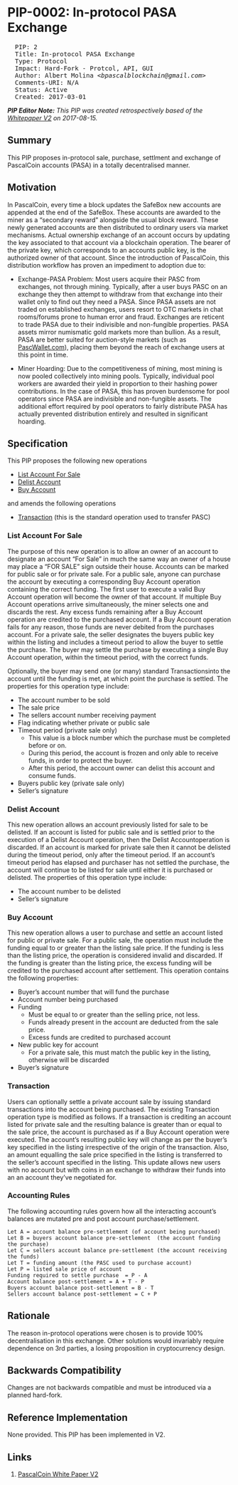 # PIP-0002: In-protocol PASA Exchange

<pre>
  PIP: 2
  Title: In-protocol PASA Exchange
  Type: Protocol
  Impact: Hard-Fork - Protcol, API, GUI
  Author: Albert Molina <i>&lt;bpascalblockchain@gmail.com&gt;</i>
  Comments-URI: N/A
  Status: Active
  Created: 2017-03-01  
</pre>

***PIP Editor Note:** This PIP was created retrospectively based of the [Whitepaper V2][1] on 2017-08-15.*

## Summary

This PIP proposes in-protocol sale, purchase, settlment and exchange of PascalCoin accounts (PASA) in a totally decentralised manner.

 ## Motivation

In PascalCoin, every time a block updates the SafeBox new accounts are appended at the end of the SafeBox. These accounts are awarded to the miner as a “secondary reward” alongside the usual block reward.  These newly generated accounts are then distributed to ordinary users via market mechanisms. Actual ownership exchange of an account occurs by updating the key associated to that account via a blockchain operation.  The bearer of the private key, which corresponds to an accounts public key, is the authorized owner of that account.  Since the introduction of PascalCoin, this distribution workflow has proven an impediment to adoption due to:

* Exchange-PASA Problem: Most users acquire their PASC from exchanges, not through mining. Typically, after a user buys PASC on an exchange they then attempt to withdraw from that exchange into their wallet only to find out they need a PASA. Since PASA assets are not traded on established exchanges, users resort to OTC markets in chat rooms/forums prone to human error and fraud. Exchanges are reticent to trade PASA due to their indivisible and non-fungible properties. PASA assets mirror numismatic gold markets more than bullion. As a result, PASA are better suited for auction-style markets (such as [PascWallet.com](pascwallet.com)), placing them beyond the reach of exchange users at this point in time. 

* Miner Hoarding: Due to the competitiveness of mining, most mining is now pooled collectively into mining pools. Typically, individual pool workers are awarded their yield in proportion to their hashing power contributions. In the case of PASA, this has proven burdensome for pool operators since PASA are indivisible and non-fungible assets. The additional effort required by pool operators to fairly distribute PASA has actually prevented distribution entirely and resulted in significant hoarding.  

 ## Specification

This PIP proposes the following new operations

* [List Account For Sale](#list-account-for-sale)
* [Delist Account](#delist-account)
* [Buy Account](#buy-account)

and amends the following operations

* [Transaction](#transaction) (this is the standard operation used to transfer PASC)

### List Account For Sale

The purpose of this new operation is to allow an owner of an account to designate an account “For Sale”  in much the same way an owner of a house may place a “FOR SALE” sign outside their house. Accounts can be marked for public sale or for private sale. For a public sale, anyone can purchase the account by executing a corresponding Buy Account operation containing the correct funding. The first user to execute a valid Buy Account​ operation will become the owner of that account. If multiple Buy Account​ operations arrive simultaneously, the miner selects one and discards the rest. Any excess funds remaining after a Buy Account​ operation are credited to the purchased account. If a Buy Account​ operation fails for any reason, those funds are never debited from the purchases account. For a private sale, the seller designates the buyers public key within the listing and includes a timeout period to allow the buyer to settle the purchase. The buyer may settle the purchase by executing a single Buy Account ​operation, within the timeout period, with the correct funds.

Optionally, the buyer may send one (or many) standard Transactions​ into the account until the funding is met, at which point the purchase is settled.  The properties for this operation type include:
* The account number to be sold
* The sale price 
* The sellers account number receiving payment
* Flag indicating whether private or public sale
* Timeout period (private sale only)
  * This value is a block number which the purchase must be completed before or on. 
  * During this period, the account is frozen and only able to receive funds, in order to protect the buyer.  
  * After this period, the account owner can delist this account and consume funds.  
* Buyers public key (private sale only)
* Seller’s signature

### Delist Account 

This new operation allows an account previously listed for sale to be delisted. If an account is listed for public sale and is settled prior to the execution of a Delist Account​ operation, then the Delist Account​ operation is discarded. If an account is marked for private sale then it cannot be delisted during the timeout period,  only after the timeout period. If an account’s timeout period has elapsed and purchaser has not settled the purchase, the account will continue to be listed for sale until either it is purchased or delisted.  The properties of this operation type include:

* The account number to be delisted
* Seller’s signature

### Buy Account 

This new operation allows a user to purchase and settle an account listed for public or private sale. For a public sale, the operation must include the funding equal to or greater than the listing sale price. If the funding is less than the listing price, the operation is considered invalid and discarded. If the funding is greater than the listing price, the excess funding will be credited to the purchased account after settlement. This operation contains the following properties:

* Buyer’s account number that will fund the purchase
* Account number being purchased
* Funding
  * Must be equal to or greater than the selling price, not less. 
  * Funds already present in the account are deducted from the sale price.
  * Excess funds are credited to purchased account
* New public key for account 
  * For a private sale, this must match the public key in the listing, otherwise will be discarded
* Buyer’s signature


### Transaction

Users can optionally settle a private account sale by issuing standard transactions into the account being purchased. The existing Transaction​ operation type is modified as follows. If a transaction is crediting an account listed for private sale and the resulting balance is greater than or equal to the sale price, the account is purchased as if a Buy Account ​operation were executed. The account’s resulting public key will change as per the buyer’s key specified in the listing irrespective of the origin of the transaction. Also, an amount equalling the sale price specified in the listing is transferred to the seller’s account specified in the listing. This update allows new users with no account but with coins in an exchange to withdraw their funds into an an account they’ve negotiated for.

### Accounting Rules
The following accounting rules govern how all the interacting account’s balances are mutated pre and post account purchase/settlement.

```
Let A = account balance pre-settlement (of account being purchased)
Let B = buyers account balance pre-settlement  (the account funding the purchase)
Let C = sellers account balance pre-settlement (the account receiving the funds)
Let T = funding amount (the PASC used to purchase account)
Let P = listed sale price of account
Funding required to settle purchase  = P - A
Account balance post-settlement = A + T - P
Buyers account balance post-settlement = B - T
Sellers account balance post-settlement = C + P
```

## Rationale

The reason in-protocol operations were chosen is to provide 100% decentralisation in this exchange. Other solutions would invariably require dependence on 3rd parties, a losing proposition in cryptocurrency design.

## Backwards Compatibility

Changes are not backwards compatible and must be introduced via a planned hard-fork.
 
## Reference Implementation

None provided. This PIP has been implemented in V2.

## Links

1. [PascalCoin White Paper V2][1]

[1]: https://github.com/PascalCoin/PascalCoin/blob/master/PascalCoinWhitePaperV2.pdf

